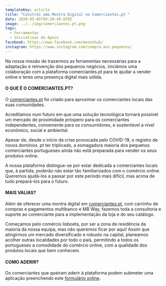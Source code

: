 ```yaml
---
templateKey: article
title: "Constrói uma Montra Digital no Comerciantes.pt "
date: 2020-05-05T09:28:49.659Z
image: ../../img/comerciantes.pt.png
tags:
  - Ferramentas
  - Iniciativas de Apoio
facebook: https://www.facebook.com/menoshub/
instagram: https://www.instagram.com/compra.aos.pequenos/
---
```

Na nossa missão de trazermos as ferramentas necessárias para a adaptação e reinvenção dos pequenos negócios, iniciámos uma colaboração com a plataforma comerciantes.pt para te ajudar a vender online e teres uma presença digital mais sólida.



#### O QUE É O COMERCIANTES.PT?

O [comerciantes.pt](https://comerciantes.pt/) foi criado para aproximar os comerciantes locais das suas comunidades.

Acreditamos num futuro em que uma solução tecnológica tornará possível um mercado de proximidade próspero para os comerciantes independentes, conveniente para os consumidores, e sustentável a nível económico, social e ambiental.

Apesar de, desde o início da crise provocada pelo COVID-19, o registro de novos domínios .pt ter triplicado, a esmagadora maioria dos pequenos comerciantes portugueses ainda não está preparada para vender os seus produtos online.

A nossa plataforma distingue-se por estar dedicada a comerciantes locais que, à partida, poderão não estar tão familiarizados com o comércio online. Queremos ajudá-los a passar por este período mais difícil, mas acima de tudo prepará-los para o futuro.



#### MAIS VALIAS?

Além de oferecer uma montra digital em [comerciantes.pt](https://comerciantes.pt/), com carrinho de compras e pagamentos multibanco e MB Way, fazemos toda a consultoria e suporte ao comerciante para a implementação da loja e do seu catálogo.

Começamos pelo comércio lisboeta, por ser a zona de residência da maioria da nossa equipa, mas não queremos ficar por aqui! Assim que atingirmos um mercado diversificado e robusto na capital, planeamos acolher outras localidades por todo o país, permitindo a todos os portugueses a comodidade do comércio online, com a qualidade dos produtos locais que bem conhecem. 



#### COMO ADERIR?

Os comerciantes que queiram aderir à plataforma podem submeter uma aplicação preenchendo este [formulário online](https://comerciantes.pt/pages/comerciantes).